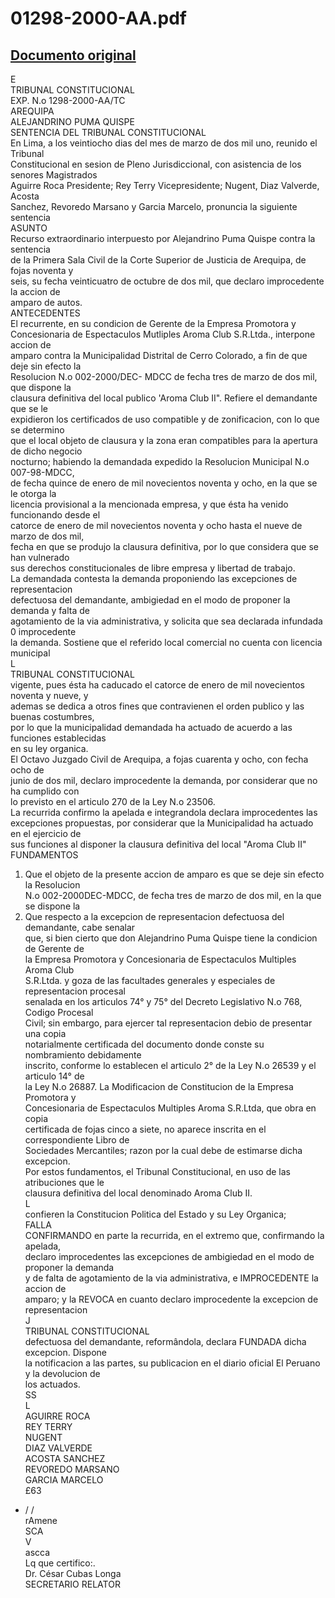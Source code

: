 
01298-2000-AA.pdf
=================
  
[Documento original](https://tc.gob.pe/jurisprudencia/2001/01298-2000-AA.pdf)  
---  
E  
TRIBUNAL CONSTITUCIONAL  
EXP. N.o 1298-2000-AA/TC  
AREQUIPA  
ALEJANDRINO PUMA QUISPE  
SENTENCIA DEL TRIBUNAL CONSTITUCIONAL  
En Lima, a los veintiocho dias del mes de marzo de dos mil uno, reunido el Tribunal  
Constitucional en sesion de Pleno Jurisdiccional, con asistencia de los senores Magistrados  
Aguirre Roca Presidente; Rey Terry Vicepresidente; Nugent, Diaz Valverde, Acosta  
Sanchez, Revoredo Marsano y Garcia Marcelo, pronuncia la siguiente sentencia  
ASUNTO  
Recurso extraordinario interpuesto por Alejandrino Puma Quispe contra la sentencia  
de la Primera Sala Civil de la Corte Superior de Justicia de Arequipa, de fojas noventa y  
seis, su fecha veinticuatro de octubre de dos mil, que declaro improcedente la accion de  
amparo de autos.  
ANTECEDENTES  
El recurrente, en su condicion de Gerente de la Empresa Promotora y  
Concesionaria de Espectaculos Mutliples Aroma Club S.R.Ltda., interpone accion de  
amparo contra la Municipalidad Distrital de Cerro Colorado, a fin de que deje sin efecto la  
Resolucion N.o 002-2000/DEC- MDCC de fecha tres de marzo de dos mil, que dispone la  
clausura definitiva del local publico 'Aroma Club II". Refiere el demandante que se le  
expidieron los certificados de uso compatible y de zonificacion, con lo que se determino  
que el local objeto de clausura y la zona eran compatibles para la apertura de dicho negocio  
nocturno; habiendo la demandada expedido la Resolucion Municipal N.o 007-98-MDCC,  
de fecha quince de enero de mil novecientos noventa y ocho, en la que se le otorga la  
licencia provisional a la mencionada empresa, y que ésta ha venido funcionando desde el  
catorce de enero de mil novecientos noventa y ocho hasta el nueve de marzo de dos mil,  
fecha en que se produjo la clausura definitiva, por lo que considera que se han vulnerado  
sus derechos constitucionales de libre empresa y libertad de trabajo.  
La demandada contesta la demanda proponiendo las excepciones de representacion  
defectuosa del demandante, ambigiedad en el modo de proponer la demanda y falta de  
agotamiento de la via administrativa, y solicita que sea declarada infundada 0 improcedente  
la demanda. Sostiene que el referido local comercial no cuenta con licencia municipal  
L  
TRIBUNAL CONSTITUCIONAL  
vigente, pues ésta ha caducado el catorce de enero de mil novecientos noventa y nueve, y  
ademas se dedica a otros fines que contravienen el orden publico y las buenas costumbres,  
por lo que la municipalidad demandada ha actuado de acuerdo a las funciones establecidas  
en su ley organica.  
El Octavo Juzgado Civil de Arequipa, a fojas cuarenta y ocho, con fecha ocho de  
junio de dos mil, declaro improcedente la demanda, por considerar que no ha cumplido con  
lo previsto en el articulo 270 de la Ley N.o 23506.  
La recurrida confirmo la apelada e integrandola declara improcedentes las  
excepciones propuestas, por considerar que la Municipalidad ha actuado en el ejercicio de  
sus funciones al disponer la clausura definitiva del local "Aroma Club II"  
FUNDAMENTOS  
1. Que el objeto de la presente accion de amparo es que se deje sin efecto la Resolucion  
N.o 002-2000DEC-MDCC, de fecha tres de marzo de dos mil, en la que se dispone la  
2. Que respecto a la excepcion de representacion defectuosa del demandante, cabe senalar  
que, si bien cierto que don Alejandrino Puma Quispe tiene la condicion de Gerente de  
la Empresa Promotora y Concesionaria de Espectaculos Multiples Aroma Club  
S.R.Ltda. y goza de las facultades generales y especiales de representacion procesal  
senalada en los articulos 74° y 75° del Decreto Legislativo N.o 768, Codigo Procesal  
Civil; sin embargo, para ejercer tal representacion debio de presentar una copia  
notarialmente certificada del documento donde conste su nombramiento debidamente  
inscrito, conforme lo establecen el articulo 2° de la Ley N.o 26539 y el articulo 14° de  
la Ley N.o 26887. La Modificacion de Constitucion de la Empresa Promotora y  
Concesionaria de Espectaculos Multiples Aroma S.R.Ltda, que obra en copia  
certificada de fojas cinco a siete, no aparece inscrita en el correspondiente Libro de  
Sociedades Mercantiles; razon por la cual debe de estimarse dicha excepcion.  
Por estos fundamentos, el Tribunal Constitucional, en uso de las atribuciones que le  
clausura definitiva del local denominado Aroma Club II.  
L  
confieren la Constitucion Politica del Estado y su Ley Organica;  
FALLA  
CONFIRMANDO en parte la recurrida, en el extremo que, confirmando la apelada,  
declaro improcedentes las excepciones de ambigiedad en el modo de proponer la demanda  
y de falta de agotamiento de la via administrativa, e IMPROCEDENTE la accion de  
amparo; y la REVOCA en cuanto declaro improcedente la excepcion de representacion  
J  
TRIBUNAL CONSTITUCIONAL  
defectuosa del demandante, reformândola, declara FUNDADA dicha excepcion. Dispone  
la notificacion a las partes, su publicacion en el diario oficial El Peruano y la devolucion de  
los actuados.  
SS  
L  
AGUIRRE ROCA  
REY TERRY  
NUGENT  
DIAZ VALVERDE  
ACOSTA SANCHEZ  
REVOREDO MARSANO  
GARCIA MARCELO  
£63  
- / /  
rAmene  
SCA  
V  
ascca  
Lq que certifico:.  
Dr. César Cubas Longa  
SECRETARIO RELATOR
